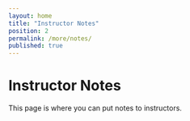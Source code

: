 ```yaml
---
layout: home
title: "Instructor Notes"
position: 2
permalink: /more/notes/
published: true
---
```


# Instructor Notes

This page is where you can put notes to instructors.
